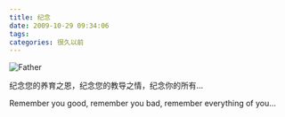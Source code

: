 ```yaml
---
title: 纪念
date: 2009-10-29 09:34:06
tags:
categories: 很久以前
---
```


![Father](http://7xqfs2.com1.z0.glb.clouddn.com/fatherLove.jpg)

纪念您的养育之恩，纪念您的教导之情，纪念你的所有…

Remember you good, remember you bad, remember everything of you…
